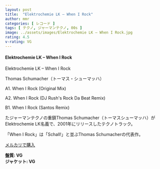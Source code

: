 ```yaml
---
layout: post
title:  "Elektrochemie LK – When I Rock"
author: mmr
categories: [ レコード ]
tags: [ テクノ, ジャーマンテクノ, 00s ]
image: ../assets/images/Elektrochemie LK – When I Rock.jpg
rating: 4.5
v-rating: VG
---
```


#### Elektrochemie LK – When I Rock

Elektrochemie LK – When I Rock

Thomas Schumacher（トーマス・シューマッハ）

A1. When I Rock (Original Mix)

A2. When I Rock (DJ Rush's Rock Da Beat Remix) 

B1. When I Rock (Santos Remix) 

たジャーマンテクノの重鎮Thomas Schumacher（トーマスシューマッハ）がElektrochemie LK名義で、2001年にリリースしたテクノトラック。

「When I Rock」は「Schall!」と並ぶThomas Schumacherの代表作。

[メルカリで購入](https://jp.mercari.com/item/m37743482457?afid=6142608987)

<div class="mt-4 mb-4 d-flex align-items-center">
<strong class="mr-1">盤質: VG</strong>
</div>
<div class="mt-4 mb-4 d-flex align-items-center">
<strong class="mr-1">ジャケット: VG</strong>
</div>
